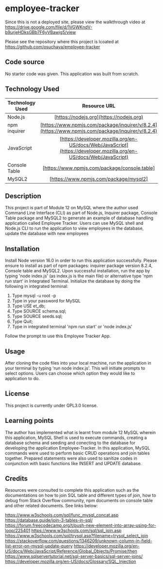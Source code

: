 # employee-tracker
Since this is not a deployed site, please view the walkthrough video at https://drive.google.com/file/d/1VGWKndV-b9urjeHDksGBb7F6yVBawig5/view

Please see the repository where this project is lcoated at https://github.com/osuchaya/employee-tracker

## Code source
No starter code was given. This application was built from scratch.

## Technology Used
| Technology Used         | Resource URL           | 
| ------------- |:-------------:| 
| Node.js    | [https://nodejs.org](https://nodejs.org) | 
| npm inquirer | [https://www.npmjs.com/package/inquirer/v/8.2.4](https://www.npmjs.com/package/inquirer/v/8.2.4) |
| JavaScript | [https://developer.mozilla.org/en-US/docs/Web/JavaScript](https://developer.mozilla.org/en-US/docs/Web/JavaScript) |
| Console Table |[https://www.npmjs.com/package/console.table]|(https://www.npmjs.com/package/console.table)|
| MySQL2 |[https://www.npmjs.com/package/mysql2]|(https://www.npmjs.com/package/mysql2)|

## Description
This project is part of Module 12 on MySQL where the author used Command Line Interface (CLI) as part of Node.js, Inquirer package, Console Table package and MySQL2 to generate an example of database handling application called Employee Tracker. Users can use MySQL shell and Node.js CLI to run the application to view employees in the database, update the database with new employees 


## Installation
Install Node version 16.0 in order to run this application successfully. Please ensure to install as part of npm packages: inquirer package version 8.2.4, Console table and MySQL2. Upon successful installation, run the app by typing 'node index.js' (as index.js is the main file) or alternative type 'npm run start' in Integrated Terminal. Initialize the database by doing the following in integrated terminal: 
1. Type mysql -u root -p
2. Type in your password for MySQL
3. Type USE et_db;
4. Type SOURCE schema.sql;
5. Type SOURCE seeds.sql;
6. Type Quit;
7. Type in integrated terminal 'npm run start' or 'node index.js'

Follow the prompt to use this Employee Tracker App.

## Usage
After cloning the code files into your local machine, run the application in your terminal by typing 'run node index.js'. This will initiate prompts to select options. Users can choose which option they would like to application to do.

## License
This project is currently under GPL3.0 license.

## Learning points
The author has implemented what is learnt from module 12 MySQL wherein this application, 
MySQL Shell is used to execute commands, creating a database schema and seeding and conecting to the database for developing the application Employee-Tracker. In this application, MySQL commands were used to perform basic CRUD operations and join tables together. Prepared statements were also used to sanitize codes in conjunction with basic functions like INSERT and UPDATE database.

## Credits
Resources were consulted to complete this application such as the documentations on how to join SQL table and different types of join, how to debug from Stack Overflow community, npm documents on console table and other related documents. See links below:

https://www.w3schools.com/sql/func_mysql_concat.asp
https://database.guide/join-3-tables-in-sql/
https://forum.freecodecamp.org/t/push-new-element-into-array-using-for-loop/225401
https://www.w3schools.com/sql/sql_join.asp
https://www.w3schools.com/sql/trysql.asp?filename=trysql_select_join
https://stackoverflow.com/questions/1346209/unknown-column-in-field-list-error-on-mysql-update-query
https://developer.mozilla.org/en-US/docs/Web/JavaScript/Reference/Global_Objects/Promise/then
https://www.sqlservertutorial.net/sql-server-basics/sql-server-joins/
https://developer.mozilla.org/en-US/docs/Glossary/SQL_Injection



